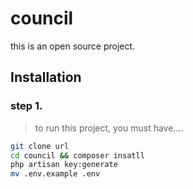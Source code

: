 # council

this is an open source project.

## Installation

### step 1. 

> to run this project, you must have....


```bash
git clone url
cd council && composer insatll
php artisan key:generate
mv .env.example .env
``` 

